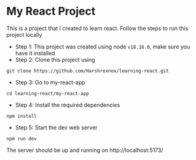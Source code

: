 # My React Project
This is a project that I created to learn react. Follow the steps to run this project locally <br>
- Step 1: This project was created using node `v18.16.0`, make sure you have it installed
- Step 2: Clone this project using
```
git clone https://github.com/Harshroxnox/learning-react.git
```
- Step 3: Go to my-react-app
```
cd learning-react/my-react-app
```
- Step 4: Install the required dependencies
```
npm install 
```
- Step 5: Start the dev web server 
```
npm run dev
```
The server should be up and running on http://localhost:5173/
